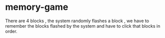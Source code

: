 # memory-game
There are 4 blocks , the system randomly flashes a block , we have to remember the blocks flashed by the system and have to click that blocks in order.
